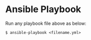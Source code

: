 # Ansible Playbook

Run any playbook file above as below:
~~~
$ ansible-playbook <filename.yml>
~~~
